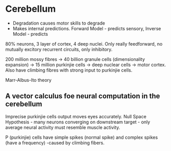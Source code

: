 # Cerebellum
- Degradation causes motor skills to degrade
- Makes internal predictions.
Forward Model - predicts sensory, Inverse Model - predicts 

80% neurons, 3 layer of cortex, 4 deep nuclei.
Only really feedforward, no mutually excitory recurrent circuits, only inhibitory.

200 million mossy fibres -> 40 billion granule cells (dimensionality expansion) -> 15 million purkinjie cells -> deep nuclear cells -> motor cortex.
Also have climbing fibres with strong input to purkinjie cells.

Marr-Albus-Ito theory

## A vector calculus foe neural computation in the cerebellum
Imprecise purkinjie cells output moves eyes accurately.
Null Space Hypothesis - many neurons converging on downstream target - only average neural activity must resemble muscle activity.

P (purkinjie) cells have simple spikes (normal spike) and complex spikes (have a frequency) -caused by climbing fibers.
